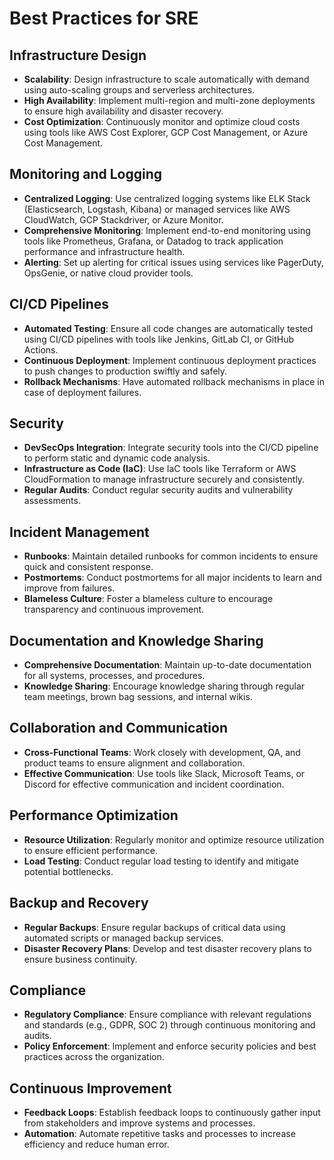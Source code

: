 # Best Practices for SRE

## Infrastructure Design

- **Scalability**: Design infrastructure to scale automatically with demand using auto-scaling groups and serverless architectures.
- **High Availability**: Implement multi-region and multi-zone deployments to ensure high availability and disaster recovery.
- **Cost Optimization**: Continuously monitor and optimize cloud costs using tools like AWS Cost Explorer, GCP Cost Management, or Azure Cost Management.

## Monitoring and Logging

- **Centralized Logging**: Use centralized logging systems like ELK Stack (Elasticsearch, Logstash, Kibana) or managed services like AWS CloudWatch, GCP Stackdriver, or Azure Monitor.
- **Comprehensive Monitoring**: Implement end-to-end monitoring using tools like Prometheus, Grafana, or Datadog to track application performance and infrastructure health.
- **Alerting**: Set up alerting for critical issues using services like PagerDuty, OpsGenie, or native cloud provider tools.

## CI/CD Pipelines

- **Automated Testing**: Ensure all code changes are automatically tested using CI/CD pipelines with tools like Jenkins, GitLab CI, or GitHub Actions.
- **Continuous Deployment**: Implement continuous deployment practices to push changes to production swiftly and safely.
- **Rollback Mechanisms**: Have automated rollback mechanisms in place in case of deployment failures.

## Security

- **DevSecOps Integration**: Integrate security tools into the CI/CD pipeline to perform static and dynamic code analysis.
- **Infrastructure as Code (IaC)**: Use IaC tools like Terraform or AWS CloudFormation to manage infrastructure securely and consistently.
- **Regular Audits**: Conduct regular security audits and vulnerability assessments.

## Incident Management

- **Runbooks**: Maintain detailed runbooks for common incidents to ensure quick and consistent response.
- **Postmortems**: Conduct postmortems for all major incidents to learn and improve from failures.
- **Blameless Culture**: Foster a blameless culture to encourage transparency and continuous improvement.

## Documentation and Knowledge Sharing

- **Comprehensive Documentation**: Maintain up-to-date documentation for all systems, processes, and procedures.
- **Knowledge Sharing**: Encourage knowledge sharing through regular team meetings, brown bag sessions, and internal wikis.

## Collaboration and Communication

- **Cross-Functional Teams**: Work closely with development, QA, and product teams to ensure alignment and collaboration.
- **Effective Communication**: Use tools like Slack, Microsoft Teams, or Discord for effective communication and incident coordination.

## Performance Optimization

- **Resource Utilization**: Regularly monitor and optimize resource utilization to ensure efficient performance.
- **Load Testing**: Conduct regular load testing to identify and mitigate potential bottlenecks.

## Backup and Recovery

- **Regular Backups**: Ensure regular backups of critical data using automated scripts or managed backup services.
- **Disaster Recovery Plans**: Develop and test disaster recovery plans to ensure business continuity.

## Compliance

- **Regulatory Compliance**: Ensure compliance with relevant regulations and standards (e.g., GDPR, SOC 2) through continuous monitoring and audits.
- **Policy Enforcement**: Implement and enforce security policies and best practices across the organization.

## Continuous Improvement

- **Feedback Loops**: Establish feedback loops to continuously gather input from stakeholders and improve systems and processes.
- **Automation**: Automate repetitive tasks and processes to increase efficiency and reduce human error.

